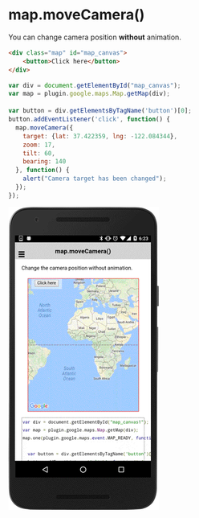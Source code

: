 # map.moveCamera()

You can change camera position **without** animation.

```html
<div class="map" id="map_canvas">
    <button>Click here</button>
</div>
```

```js
var div = document.getElementById("map_canvas");
var map = plugin.google.maps.Map.getMap(div);

var button = div.getElementsByTagName('button')[0];
button.addEventListener('click', function() {
  map.moveCamera({
    target: {lat: 37.422359, lng: -122.084344},
    zoom: 17,
    tilt: 60,
    bearing: 140
  }, function() {
    alert("Camera target has been changed");
  });
});

```

![](image.gif)
